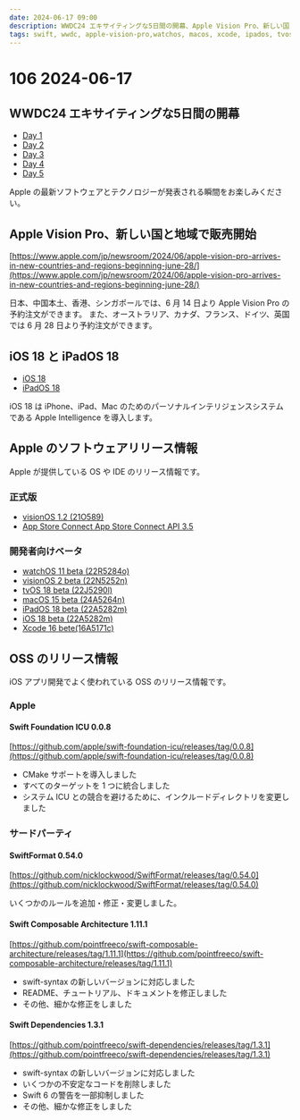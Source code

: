 ```yaml
---
date: 2024-06-17 09:00
description: WWDC24 エキサイティングな5日間の開幕、Apple Vision Pro、新しい国と地域で販売開始、iOS 18 と iPadOS 18、ほか
tags: swift, wwdc, apple-vision-pro,watchos, macos, xcode, ipados, tvos, ipados
---
```

# 106 2024-06-17

## WWDC24 エキサイティングな5日間の開幕

- [Day 1](https://developer.apple.com/jp/news/?id=20mtt804)
- [Day 2](https://developer.apple.com/jp/news/?id=3dhu16d6)
- [Day 3](https://developer.apple.com/jp/news/?id=ro5xk7qg)
- [Day 4](https://developer.apple.com/jp/news/?id=rfucqnzd)
- [Day 5](https://developer.apple.com/jp/news/?id=tc8qyt2t)

Apple の最新ソフトウェアとテクノロジーが発表される瞬間をお楽しみください。

## Apple Vision Pro、新しい国と地域で販売開始

[https://www.apple.com/jp/newsroom/2024/06/apple-vision-pro-arrives-in-new-countries-and-regions-beginning-june-28/](https://www.apple.com/jp/newsroom/2024/06/apple-vision-pro-arrives-in-new-countries-and-regions-beginning-june-28/)

日本、中国本土、香港、シンガポールでは、6 月 14 日より Apple Vision Pro の予約注文ができます。
また、オーストラリア、カナダ、フランス、ドイツ、英国では 6 月 28 日より予約注文ができます。

## iOS 18 と iPadOS 18

- [iOS 18](https://www.apple.com/jp/newsroom/2024/06/ios-18-makes-iphone-more-personal-capable-and-intelligent-than-ever/)
- [iPadOS 18](https://www.apple.com/jp/newsroom/2024/06/ipados-18-introduces-powerful-intelligence-features-and-apps-for-apple-pencil/)

iOS 18 は iPhone、iPad、Mac のためのパーソナルインテリジェンスシステムである Apple Intelligence を導入します。

## Apple のソフトウェアリリース情報

Apple が提供している OS や IDE のリリース情報です。

### 正式版

- [visionOS 1.2 (21O589)](https://developer.apple.com/news/releases/?id=05202024a)
- [App Store Connect App Store Connect API 3.5](https://developer.apple.com/news/releases/?id=06112024j)

### 開発者向けベータ

- [watchOS 11 beta (22R5284o)](https://developer.apple.com/news/releases/?id=05202024b)
- [visionOS 2 beta (22N5252n)](https://developer.apple.com/news/releases/?id=05212024a)
- [tvOS 18 beta (22J5290l)](https://developer.apple.com/news/releases/?id=05132024a)
- [macOS 15 beta (24A5264n)](https://developer.apple.com/news/releases/?id=05202024b)
- [iPadOS 18 beta (22A5282m)](https://developer.apple.com/news/releases/?id=05212024a)
- [iOS 18 beta (22A5282m)](https://developer.apple.com/news/releases/?id=05202024a)
- [Xcode 16 bete(16A5171c)](https://developer.apple.com/news/releases/?id=05132024a)

## OSS のリリース情報

iOS アプリ開発でよく使われている OSS のリリース情報です。

### Apple

#### Swift Foundation ICU 0.0.8

[https://github.com/apple/swift-foundation-icu/releases/tag/0.0.8](https://github.com/apple/swift-foundation-icu/releases/tag/0.0.8)

- CMake サポートを導入しました
- すべてのターゲットを 1 つに統合しました
- システム ICU との競合を避けるために、インクルードディレクトリを変更しました

### サードパーティ

#### SwiftFormat 0.54.0

[https://github.com/nicklockwood/SwiftFormat/releases/tag/0.54.0](https://github.com/nicklockwood/SwiftFormat/releases/tag/0.54.0)

いくつかのルールを追加・修正・変更しました。

#### Swift Composable Architecture 1.11.1

[https://github.com/pointfreeco/swift-composable-architecture/releases/tag/1.11.1](https://github.com/pointfreeco/swift-composable-architecture/releases/tag/1.11.1)

- swift-syntax の新しいバージョンに対応しました
- README、チュートリアル、ドキュメントを修正しました
- その他、細かな修正をしました

#### Swift Dependencies 1.3.1

[https://github.com/pointfreeco/swift-dependencies/releases/tag/1.3.1](https://github.com/pointfreeco/swift-dependencies/releases/tag/1.3.1)

- swift-syntax の新しいバージョンに対応しました
- いくつかの不安定なコードを削除しました
- Swift 6 の警告を一部抑制しました
- その他、細かな修正をしました